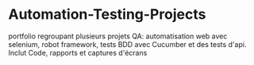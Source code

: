 # Automation-Testing-Projects
portfolio regroupant plusieurs projets QA: automatisation web avec selenium, robot framework, tests BDD avec Cucumber et des tests d'api. Inclut Code, rapports et captures d'écrans
